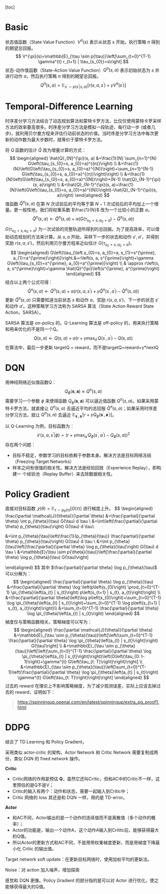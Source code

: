 [toc]

# Basic

状态值函数（State Value Function）$V^{\pi}(s)$ 表示从状态 $s$ 开始，执行策略 $\pi$ 得到的期望总回报。
$$
V^{\pi}(s)=\mathbb{E}_{\tau \sim p(\tau)}\left[\sum_{t=0}^{T-1} \gamma^{t} r_{t+1} | \tau_{s_{0}}=s\right]
$$
状态-动作值函数（State-Action Value Function）$Q^{\pi}(s, a)$ 表示初始状态为 $s$ 并进行动作 $a$，然后执行策略 $\pi$ 得到的期望总回报。
$$
Q^{\pi}(s, a)=\mathbb{E}_{s^{\prime} \sim p\left(s^{\prime} | s, a\right)}\left[r\left(s, a, s^{\prime}\right)+\gamma V^{\pi}\left(s^{\prime}\right)\right]
$$

# Temporal-Difference Learning  

时序差分学习方法结合了动态规划算法和蒙特卡罗方法，比仅仅使用蒙特卡罗采样方法的效率要高很多。时序差分学习方法是模拟一段轨迹，每行动一步 (或者几步)，就利用贝尔曼方程来评估行动前状态的价值。当时序差分学习方法中每次更新的动作数为最大步数时，就等价于蒙特卡罗方法。

将 $Q$ 函数的估计 $\hat{Q}$ 改为增量计算的方式：
$$
\begin{aligned}
\hat{Q}_{N}^{\pi}(s, a) &=\frac{1}{N} \sum_{n=1}^{N} G\left(\tau_{s_{0}=s, a_{0}=a}^{(n)}\right) \\
&=\frac{1}{N}\left(G\left(\tau_{s_{0}=s, a_{0}=a}^{(N)}\right)+\sum_{n=1}^{N-1} G\left(\tau_{s_{0}=s, a_{0}=a}^{(n)}\right)\right) \\
&=\frac{1}{N}\left(G\left(\tau_{s_{0}=s, a_{0}=a}^{(N)}\right)+(N-1) \hat{Q}_{N-1}^{\pi}(s, a)\right) \\
&=\hat{Q}_{N-1}^{\pi}(s, a)+\frac{1}{N}\left(G\left(\tau_{s_{0}=s, a_{0}=a}^{(N)}\right)-\hat{Q}_{N-1}^{\pi}(s, a)\right)
\end{aligned}
$$
值函数 $\hat{Q}^{\pi}(s, a)$ 在第 $N$ 次试验后的平均等于第 $N - 1$ 次试验后的平均加上一个增量。更一般性地，我们将权重系数 $\frac{1}{N}$ 改为一个比较小的正数 $\alpha$。
$$
\hat{Q}^{\pi}(s, a) \leftarrow \hat{Q}^{\pi}(s, a)+\alpha\left(G\left(\tau_{s_{0}=s, a_{0}=a}\right)-\hat{Q}^{\pi}(s, a)\right)
$$
$G\left(\tau_{s_{0}=s, a_{0}=a}\right)$ 为一次试验的完整轨迹所得到的总回报。为了提高效率，可以借助动态规划的方法来计算。从 $s, a$ 开始，采样下一步的状态和动作 $s′, a′$，并得到奖励 $r(s, a, s′)$，然后利用贝尔曼方程来近似估计 $G\left(\tau_{s_{0}=s, a_{0}=a}\right)$。  
$$
\begin{aligned}
G\left(\tau_{\left.s_{0}=s, a_{0}=a, s_{1}=s^{\prime}, a_{1}=a^{\prime}\right)}\right.&=r\left(s, a, s^{\prime}\right)+\gamma G\left(\tau_{s_{0}=s^{\prime}, a_{0}=a^{\prime}}\right) \\
& \approx r\left(s, a, s^{\prime}\right)+\gamma \hat{Q}^{\pi}\left(s^{\prime}, a^{\prime}\right)
\end{aligned}
$$
结合以上两个公式可得：
$$
\hat{Q}^{\pi}(s, a) \leftarrow \hat{Q}^{\pi}(s, a)+\alpha\left(r\left(s, a, s^{\prime}\right)+\gamma \hat{Q}^{\pi}\left(s^{\prime}, a^{\prime}\right)-\hat{Q}^{\pi}(s, a)\right)
$$
更新 $\hat{Q}^{\pi}(s, a)$ 只需要知道当前状态 $s$ 和动作 $a$、奖励 $r(s, a, s′)$、下一步的状态 $s′$  和动作 $a′$。这种策略学习方法称为 SARSA 算法（State Action Reward State Action，SARSA）。

SARSA 算法是 on-policy 的。Q-Learning 算法是 off-policy 的，用来执行策略和用来优化的不是同一个Q。
$$
Q(s, a) \leftarrow Q(s, a)+\alpha\left(r+\gamma \max _{a^{\prime}} Q\left(s^{\prime}, a^{\prime}\right)-Q(s, a)\right)
$$
在算法中，最后一步更新 targetQ = reward，而不是targetQ=reward+γ*nextQ

# DQN

用神经网络近似值函数Q：
$$
Q_{\phi}(\boldsymbol{s}, \boldsymbol{a}) \approx Q^{\pi}(s, a)
$$
需要学习一个参数 ${\phi}$ 来使得函数 $Q_{\phi}(\boldsymbol{s}, \boldsymbol{a})$ 可以逼近值函数 $Q^{\pi}(s, a)$。如果采用蒙特卡罗方法，就直接让 $Q^{\pi}(s, a)$ 去逼近平均的总回报 $\hat{Q}^{\pi}(s, a)$；如果采用时序差分学习方法，就让  $Q^{\pi}(s, a)$ 去逼近 $\mathbb{E}_{\boldsymbol{s}^{\prime}, \boldsymbol{a}^{\prime}}\left[r+\gamma Q_{\phi}\left(\boldsymbol{s}^{\prime}, \boldsymbol{a}^{\prime}\right)\right]$。

以 Q-Learning 为例，目标函数为：
$$
\mathcal{L}\left(s, a, s^{\prime} | \phi\right)=\left(r+\gamma \max _{a^{\prime}} Q_{\phi}\left(s^{\prime}, a^{\prime}\right)-Q_{\phi}(s, a)\right)^{2}
$$
存在两个问题：

- 目标不稳定，参数学习的目标依赖于参数本身。解决方法是目标网络冻结（Freezing Target Networks）
- 样本之间有很强的相关性。解决方法是经验回放（Experience Replay），即构建一
  个经验池（Replay Buffer）来去除数据相关性。

# Policy Gradient

直接对目标函数 $\mathcal{J}(\theta)=\mathbb{E}_{\tau \sim p_{\theta}(\tau)}[G(\tau)]$ 进行梯度上升。
$$
\begin{aligned}
\frac{\partial \mathcal{J}(\theta)}{\partial \theta} &=\frac{\partial}{\partial \theta} \int p_{\theta}(\tau) G(\tau) d \tau \\
&=\int\left(\frac{\partial}{\partial \theta} p_{\theta}(\tau)\right) G(\tau) d \tau\\

&=\int p_{\theta}(\tau)\left(\frac{1}{p_{\theta}(\tau)} \frac{\partial}{\partial \theta} p_{\theta}(\tau)\right) G(\tau) d \tau \\
&=\int p_{\theta}(\tau)\left(\frac{\partial}{\partial \theta} \log p_{\theta}(\tau)\right) G(\tau) d \tau \\
&=\mathbb{E}_{\tau \sim p_{\theta}(\tau)}\left[\frac{\partial}{\partial \theta} \log p_{\theta}(\tau) G(\tau)\right]

\end{aligned}
$$
其中 $\frac{\partial}{\partial \theta} \log p_{\theta}(\tau)$ 可以分解为：
$$
\begin{aligned}
\frac{\partial}{\partial \theta} \log p_{\theta}(\tau) &=\frac{\partial}{\partial \theta} \log \left(p\left(s_{0}\right) \prod_{t=0}^{T-1} \pi_{\theta}\left(a_{t} | s_{t}\right) p\left(s_{t+1} | s_{t}, a_{t}\right)\right) \\
&=\frac{\partial}{\partial \theta}\left(\log p\left(s_{0}\right)+\sum_{t=0}^{T-1} \log \pi_{\theta}\left(a_{t} | s_{t}\right)+\sum_{t=0}^{T-1} \log p\left(s_{t+1} | s_{t}, a_{t}\right)\right)\\
&=\sum_{t=0}^{T-1} \frac{\partial}{\partial \theta} \log \pi_{\theta}\left(a_{t} | s_{t}\right)
\end{aligned}
$$
梯度仅与策略函数相关。策略梯度可以写为：
$$
\begin{aligned}
\frac{\partial \mathcal{J}(\theta)}{\partial \theta} &=\mathbb{E}_{\tau \sim p_{\theta}(\tau)}\left[\left(\sum_{t=0}^{T-1} \frac{\partial}{\partial \theta} \log \pi_{\theta}\left(a_{t} | s_{t}\right)\right) G(\tau)\right] \\
&=\mathbb{E}_{\tau \sim p_{\theta}(\tau)}\left[\left(\sum_{t=0}^{T-1} \frac{\partial}{\partial \theta} \log \pi_{\theta}\left(a_{t} | s_{t}\right)\right)\left(G\left(\tau_{0: t-1}\right)+\gamma^{t} G\left(\tau_{t: T}\right)\right)\right] \\
&=\mathbb{E}_{\tau \sim p_{\theta}(\tau)}\left[\sum_{t=0}^{T-1}\left(\frac{\partial}{\partial \theta} \log \pi_{\theta}\left(a_{t} | s_{t}\right) \gamma^{t} G\left(\tau_{t: T}\right)\right)\right]
\end{aligned}
$$
过去的 reward 在理论上不影响策略梯度，为了减少观测误差，实际上应该去掉过去的 reward，证明如下：

>  https://spinningup.openai.com/en/latest/spinningup/extra_pg_proof1.html

# DDPG

结合了 TD Learning 和 Policy Gradient，

采用类似 actor-critic 的架构，Actor Network 和 Critic Network 需要复制成两份，类似 DQN 的 fixed network 操作。

**Critic**

- Critic网络的作用是预估 **Q**，虽然它还叫Critic，但和AC中的Critic不一样，这里预估的是Q不是V；
- Critic的输入有两个：动作和状态，需要一起输入到Critic中；
- Critic 网络的 loss 其还是和 DQN 一样，用的是 TD-error。

**Actor**

- 和AC不同，Actor输出的是一个动作的连续值而不是离散值（多个动作的概率）；
- Actor的功能是，输出一个动作A，这个动作A输入到Crititc后，能够获得最大的Q值。
- 所以Actor的更新方式和AC不同，不是用带权重梯度更新，而是用梯度下降最小化 Critic 的输出值。

Target network soft update：在更新目标网络时，使用加权平均的更新法。

Noise：对 action 加入噪声，增加探索

感觉和 DQN 更像。Policy Gradient 的部分指的是可以对 Actor 进行优化，使之能够获得最大的Q值。